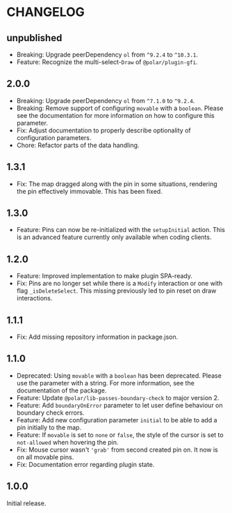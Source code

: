 # CHANGELOG

## unpublished

- Breaking: Upgrade peerDependency `ol` from `^9.2.4` to `^10.3.1`.
- Feature: Recognize the multi-select-`Draw` of `@polar/plugin-gfi`.

## 2.0.0

- Breaking: Upgrade peerDependency `ol` from `^7.1.0` to `^9.2.4`.
- Breaking: Remove support of configuring `movable` with a `boolean`. Please see the documentation for more information on how to configure this parameter.
- Fix: Adjust documentation to properly describe optionality of configuration parameters.
- Chore: Refactor parts of the data handling.

## 1.3.1

- Fix: The map dragged along with the pin in some situations, rendering the pin effectively immovable. This has been fixed.

## 1.3.0

- Feature: Pins can now be re-initialized with the `setupInitial` action. This is an advanced feature currently only available when coding clients.

## 1.2.0

- Feature: Improved implementation to make plugin SPA-ready.
- Fix: Pins are no longer set while there is a `Modify` interaction or one with flag `_isDeleteSelect`. This missing previously led to pin reset on draw interactions.

## 1.1.1

- Fix: Add missing repository information in package.json.

## 1.1.0

- Deprecated: Using `movable` with a `boolean` has been deprecated. Please use the parameter with a string. For more information, see the documentation of the package.
- Feature: Update `@polar/lib-passes-boundary-check` to major version 2.
- Feature: Add `boundaryOnError` parameter to let user define behaviour on boundary check errors.
- Feature: Add new configuration parameter `initial` to be able to add a pin initially to the map.
- Feature: If `movable` is set to `none` or `false`, the style of the cursor is set to `not-allowed` when hovering the pin.
- Fix: Mouse cursor wasn't `'grab'` from second created pin on. It now is on all movable pins.
- Fix: Documentation error regarding plugin state.

## 1.0.0

Initial release.
